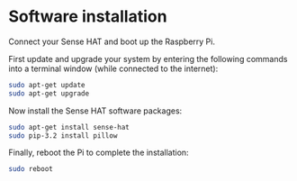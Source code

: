 # Software installation

Connect your Sense HAT and boot up the Raspberry Pi.

First update and upgrade your system by entering the following commands into a terminal window (while connected to the internet):

```bash
sudo apt-get update
sudo apt-get upgrade
```

Now install the Sense HAT software packages:

```bash
sudo apt-get install sense-hat
sudo pip-3.2 install pillow
```

Finally, reboot the Pi to complete the installation:

```bash
sudo reboot
```
